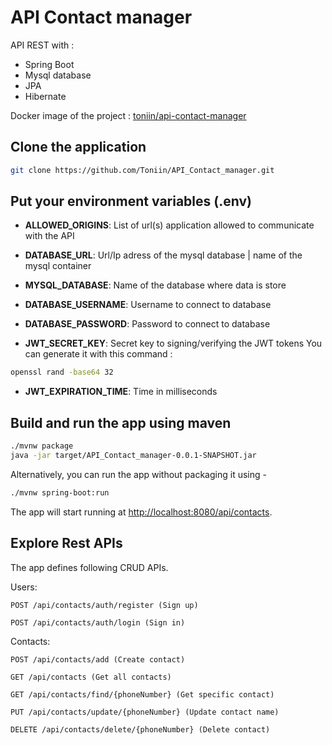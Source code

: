 # API Contact manager
API REST with :
- Spring Boot
- Mysql database
- JPA
- Hibernate

Docker image of the project : <a href="https://hub.docker.com/r/toniin/api-contact-manager" target="_blank">toniin/api-contact-manager</a>

## Clone the application

```bash
git clone https://github.com/Toniin/API_Contact_manager.git
```

## Put your environment variables (.env)

- **ALLOWED_ORIGINS**: List of url(s) application allowed to communicate with the API

- **DATABASE_URL**: Url/Ip adress of the mysql database | name of the mysql container

- **MYSQL_DATABASE**: Name of the database where data is store

- **DATABASE_USERNAME**: Username to connect to database

- **DATABASE_PASSWORD**: Password to connect to database

- **JWT_SECRET_KEY**: Secret key to signing/verifying the JWT tokens
You can generate it with this command :
```sh
openssl rand -base64 32
```

- **JWT_EXPIRATION_TIME**: Time in milliseconds

## Build and run the app using maven

```bash
./mvnw package
java -jar target/API_Contact_manager-0.0.1-SNAPSHOT.jar
```

Alternatively, you can run the app without packaging it using -

```bash
./mvnw spring-boot:run
```

The app will start running at <http://localhost:8080/api/contacts>.

## Explore Rest APIs

The app defines following CRUD APIs.

Users:

    POST /api/contacts/auth/register (Sign up)

    POST /api/contacts/auth/login (Sign in)


Contacts:

    POST /api/contacts/add (Create contact)

    GET /api/contacts (Get all contacts)
    
    GET /api/contacts/find/{phoneNumber} (Get specific contact)

    PUT /api/contacts/update/{phoneNumber} (Update contact name)

    DELETE /api/contacts/delete/{phoneNumber} (Delete contact)
